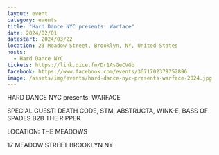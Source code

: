 ```yaml
---
layout: event
category: events
title: "Hard Dance NYC presents: Warface"
date: 2024/02/01
datestart: 2024/03/22
location: 23 Meadow Street, Brooklyn, NY, United States
hosts:
  - Hard Dance NYC
tickets: https://link.dice.fm/Dr1AsGeCVGb
facebook: https://www.facebook.com/events/3671702379752896
image: /assets/img/events/hard-dance-nyc-presents-warface-2024.jpg
---
```


HARD DANCE NYC presents: WARFACE

SPECIAL GUEST: DEATH CODE, STM, ABSTRUCTA, WINK-E, BASS OF SPADES B2B THE RIPPER

LOCATION: THE MEADOWS

17 MEADOW STREET BROOKLYN NY
